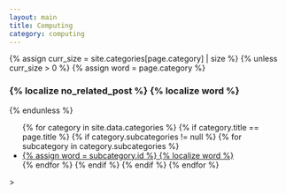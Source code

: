 ```yaml
---
layout: main
title: Computing
category: computing
---
```

{% assign curr_size = site.categories[page.category] | size %}
{% unless curr_size > 0 %}
  {% assign word = page.category %}
  <h3> {% localize no_related_post %} {% localize word %} </h3>
{% endunless %}

<div class="category">
  <ul class="category-sub-list">
  {% for category in site.data.categories %}
    {% if category.title == page.title %}
      {% if category.subcategories != null %}
        {% for subcategory in category.subcategories %}
          <li class="category-sub-list-enclosure">
            <a class="category-sub-list-link" href="{{site.production_url}}/category{{category.href}}{{subcategory.href}}">
              {% assign word = subcategory.id %}
              {% localize word %}
            </a>
          </li>
        {% endfor %}
      {% endif %}
    {% endif %}
  {% endfor %}
  </ul>
</div>>
